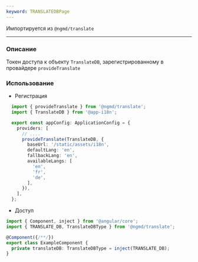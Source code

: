 ```yaml
---
keyword: TRANSLATEDBPage
---
```


Импортируется из `@ngmd/translate`

---

### Описание

Токен доступа к объекту `TranslateDB`, зарегистрированному в провайдере `provideTranslate`

### Использование


 - Регистрация

  ```ts name="app.config.ts" {2, 7}
    import { provideTranslate } from '@ngmd/translate';
    import { TranslateDB } from '@app-i18n';

    export const appConfig: ApplicationConfig = {
      providers: [
        // ....
        provideTranslate(TranslateDB, {
          baseUrl: '/static/assets/i18n',
          defaultLang: 'en',
          fallbackLang: 'en',
          availableLangs: [
            'en',
            'fr',
            'de',
          ],
        }),
      ],
    };
  ```

  - Доступ

  ```ts {2,6}
  import { Component, inject } from '@angular/core';
  import { TRANSLATE_DB, TranslateDBType } from '@ngmd/translate';

  @Component({/**/})
  export class ExampleComponent {
    private translateDB: TranslateDBType = inject(TRANSLATE_DB);
  }
  ```
